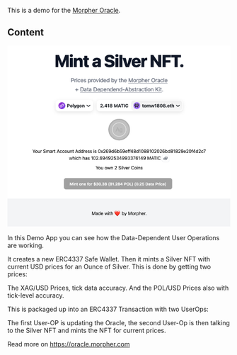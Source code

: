 This is a demo for the [Morpher Oracle](https://oracle.morpher.com).

## Content

![Screenshot Demo App](./screenshot.png)

In this Demo App you can see how the Data-Dependent User Operations are working.

It creates a new ERC4337 Safe Wallet. Then it mints a Silver NFT with current USD prices for an Ounce of Silver. This is done by getting two prices:

The XAG/USD Prices, tick data accuracy. And the POL/USD Prices also with tick-level accuracy.

This is packaged up into an ERC4337 Transaction with two UserOps:

The first User-OP is updating the Oracle, the second User-Op is then talking to the Silver NFT and mints the NFT for current prices.

Read more on https://oracle.morpher.com